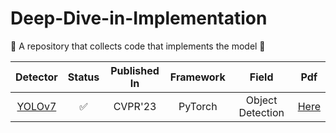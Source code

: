 # Deep-Dive-in-Implementation
🚀 A repository that collects code that implements the model 🚀


|   Detector   | Status  | Published In |   Framework |        Field       | Pdf  | 
|:------------:|:-------:|:------------:|:-----------:|:------------------:|:----:| 
| [YOLOv7](https://github.com/Seongwoong-sk/Deep-Dive-in-Implementation/tree/main/YOLOv7) |✅| CVPR'23 | PyTorch | Object Detection | [Here](https://arxiv.org/abs/2207.02696) | 
